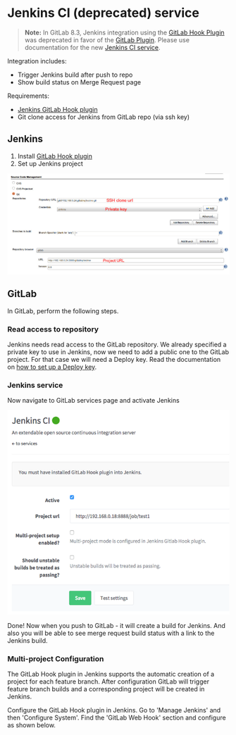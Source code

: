 # Jenkins CI (deprecated) service

>**Note:** In GitLab 8.3, Jenkins integration using the
[GitLab Hook Plugin](https://wiki.jenkins.io/display/JENKINS/GitLab+Hook+Plugin)
was deprecated in favor of the
[GitLab Plugin](https://wiki.jenkins.io/display/JENKINS/GitLab+Plugin).
Please use documentation for the new [Jenkins CI service](jenkins.md).

Integration includes:

- Trigger Jenkins build after push to repo
- Show build status on Merge Request page

Requirements:

- [Jenkins GitLab Hook plugin](https://wiki.jenkins.io/display/JENKINS/GitLab+Hook+Plugin)
- Git clone access for Jenkins from GitLab repo (via ssh key)

## Jenkins

1. Install [GitLab Hook plugin](https://wiki.jenkins.io/display/JENKINS/GitLab+Hook+Plugin)
1. Set up Jenkins project

![screen](img/jenkins_project.png)

## GitLab

In GitLab, perform the following steps.

### Read access to repository

Jenkins needs read access to the GitLab repository. We already specified a
private key to use in Jenkins, now we need to add a public one to the GitLab
project. For that case we will need a Deploy key. Read the documentation on
[how to set up a Deploy key](../ssh/README.md#deploy-keys).

### Jenkins service

Now navigate to GitLab services page and activate Jenkins

![screen](img/jenkins_gitlab_service.png)

Done! Now when you push to GitLab - it will create a build for Jenkins.
And also you will be able to see merge request build status with a link to the Jenkins build.

### Multi-project Configuration

The GitLab Hook plugin in Jenkins supports the automatic creation of a project
for each feature branch. After configuration GitLab will trigger feature branch
builds and a corresponding project will be created in Jenkins.

Configure the GitLab Hook plugin in Jenkins. Go to 'Manage Jenkins' and then
'Configure System'. Find the 'GitLab Web Hook' section and configure as shown below.
